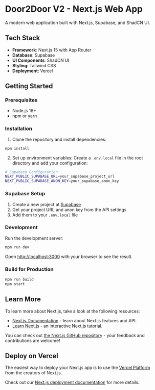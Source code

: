 # Door2Door V2 - Next.js Web App

A modern web application built with Next.js, Supabase, and ShadCN UI.

## Tech Stack

- **Framework**: Next.js 15 with App Router
- **Database**: Supabase
- **UI Components**: ShadCN UI
- **Styling**: Tailwind CSS
- **Deployment**: Vercel

## Getting Started

### Prerequisites

- Node.js 18+
- npm or yarn

### Installation

1. Clone the repository and install dependencies:
```bash
npm install
```

2. Set up environment variables:
Create a `.env.local` file in the root directory and add your configuration:

```bash
# Supabase Configuration
NEXT_PUBLIC_SUPABASE_URL=your_supabase_project_url
NEXT_PUBLIC_SUPABASE_ANON_KEY=your_supabase_anon_key

```

### Supabase Setup

1. Create a new project at [Supabase](https://supabase.com)
2. Get your project URL and anon key from the API settings
3. Add them to your `.env.local` file

### Development

Run the development server:

```bash
npm run dev
```

Open [http://localhost:3000](http://localhost:3000) with your browser to see the result.

### Build for Production

```bash
npm run build
npm start
```

## Learn More

To learn more about Next.js, take a look at the following resources:

- [Next.js Documentation](https://nextjs.org/docs) - learn about Next.js features and API.
- [Learn Next.js](https://nextjs.org/learn) - an interactive Next.js tutorial.

You can check out [the Next.js GitHub repository](https://github.com/vercel/next.js) - your feedback and contributions are welcome!

## Deploy on Vercel

The easiest way to deploy your Next.js app is to use the [Vercel Platform](https://vercel.com/new?utm_medium=default-template&filter=next.js&utm_source=create-next-app&utm_campaign=create-next-app-readme) from the creators of Next.js.

Check out our [Next.js deployment documentation](https://nextjs.org/docs/app/building-your-application/deploying) for more details.
